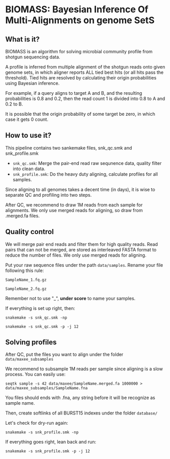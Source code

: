 # BIOMASS: Bayesian Inference Of Multi-Alignments on genome SetS

## What is it?
BIOMASS is an algorithm for solving microbial community profile from shotgun sequencing data.

A profile is inferred from multiple alignment of the shotgun reads onto given genome sets, in which aligner reports ALL tied best hits (or all hits pass the threshold). Tied hits are resolved by calculating their origin probabilities using Bayesian inference. 

For example, if a query aligns to target A and B, and the resulting probabilities is 0.8 and 0.2, then the read count 1 is divided into 0.8 to A and 0.2 to B.

It is possible that the origin probability of some target be zero, in which case it gets 0 count.

## How to use it?
This pipeline contains two sankemake files, snk_qc.smk and snk_profile.smk
* `snk_qc.smk`: Merge the pair-end read raw sequnence data, quality filter into clean data.
* `snk_profile.smk`: Do the heavy duty aligning, calculate profiles for all samples.

Since aligning to all genomes takes a decent time (in days), it is wise to separate QC and profiling into two steps.

After QC, we recommend to draw 1M reads from each sample for alignments. We only use merged reads for aligning, so draw from .merged.fa files.

## Quality control

We will merge pair end reads and filter them for high quality reads. Read pairs that can not be merged, are stored as interleaved FASTA format to reduce the number of files. We only use merged reads for aligning.

Put your raw sequence files under the path `data/samples`. Rename your file following this rule:

`SampleName_1.fq.gz`

`SampleName_2.fq.gz`

Remember not to use "_", **under score** to name your samples.

If everything is set up right, then:

```
snakemake -s snk_qc.smk -np

snakemake -s snk_qc.smk -p -j 12
```

## Solving profiles

After QC, put the files you want to align under the folder `data/maxee_subsamples`

We recommend to subsample 1M reads per sample since aligning is a slow process. You can easily use:

`seqtk sample -s 42 data/maxee/SampleName.merged.fa 1000000 > data/maxee_subsamples/SampleName.fna`

You files should ends with .fna, any string before it will be recognize as sample name.

Then, create softlinks of all BURST15 indexes under the folder `database/`

Let's check for dry-run again:

```
snakemake -s snk_profile.smk -np
```

If everything goes right, lean back and run:

```
snakemake -s snk_profile.smk -p -j 12
```
